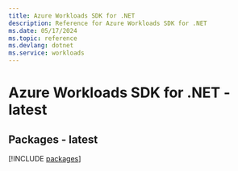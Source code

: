 ```yaml
---
title: Azure Workloads SDK for .NET
description: Reference for Azure Workloads SDK for .NET
ms.date: 05/17/2024
ms.topic: reference
ms.devlang: dotnet
ms.service: workloads
---
```

# Azure Workloads SDK for .NET - latest
## Packages - latest
[!INCLUDE [packages](workloads-index.md)]